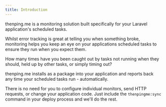 ```yaml
---
title: Introduction
---
```

thenping.me is a monitoring solution built specifically for your Laravel application's scheduled tasks.

Whilst error tracking is great at telling you when something broke, monitoring helps you keep an eye on your applications scheduled tasks to ensure they run when you expect them.

How many times have you been caught out by tasks not running when they should, held up by other tasks, or simply timing out?

thenping.me installs as a package into your application and reports back any time your scheduled tasks run - automatically.

There is no need for you to configure individual monitors, send HTTP requests, or change your application code. Just include the `thenpingme:sync` command in your deploy process and we'll do the rest.
